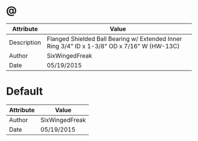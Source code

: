 # @
| Attribute | Value |
| ---  | ---     |
| Description | Flanged Shielded Ball Bearing w/ Extended Inner Ring 3/4&quot; ID x 1-3/8&quot; OD x 7/16&quot; W (HW-13C) |
| Author | SixWingedFreak |
| Date | 05/19/2015 |
# Default
| Attribute | Value |
| ---  | ---     |
| Author | SixWingedFreak |
| Date | 05/19/2015 |
